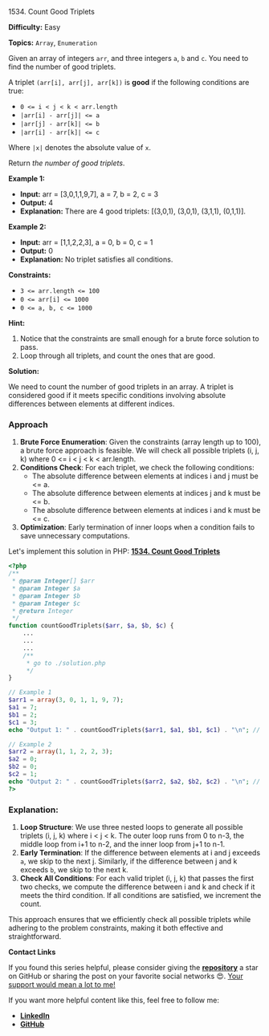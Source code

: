 1534\. Count Good Triplets

**Difficulty:** Easy

**Topics:** `Array`, `Enumeration`

Given an array of integers `arr`, and three integers `a`, `b` and `c`. You need to find the number of good triplets.

A triplet `(arr[i], arr[j], arr[k])` is **good** if the following conditions are true:

- `0 <= i < j < k < arr.length`
- `|arr[i] - arr[j]| <= a`
- `|arr[j] - arr[k]| <= b`
- `|arr[i] - arr[k]| <= c`

Where `|x|` denotes the absolute value of `x`.

Return _the number of good triplets_.

**Example 1:**

- **Input:** arr = [3,0,1,1,9,7], a = 7, b = 2, c = 3
- **Output:** 4
- **Explanation:** There are 4 good triplets: [(3,0,1), (3,0,1), (3,1,1), (0,1,1)].

**Example 2:**

- **Input:** arr = [1,1,2,2,3], a = 0, b = 0, c = 1
- **Output:** 0
- **Explanation:** No triplet satisfies all conditions.



**Constraints:**

- `3 <= arr.length <= 100`
- `0 <= arr[i] <= 1000`
- `0 <= a, b, c <= 1000`


**Hint:**
1. Notice that the constraints are small enough for a brute force solution to pass.
2. Loop through all triplets, and count the ones that are good.



**Solution:**

We need to count the number of good triplets in an array. A triplet is considered good if it meets specific conditions involving absolute differences between elements at different indices.

### Approach
1. **Brute Force Enumeration**: Given the constraints (array length up to 100), a brute force approach is feasible. We will check all possible triplets (i, j, k) where 0 <= i < j < k < arr.length.
2. **Conditions Check**: For each triplet, we check the following conditions:
   - The absolute difference between elements at indices i and j must be <= a.
   - The absolute difference between elements at indices j and k must be <= b.
   - The absolute difference between elements at indices i and k must be <= c.
3. **Optimization**: Early termination of inner loops when a condition fails to save unnecessary computations.

Let's implement this solution in PHP: **[1534. Count Good Triplets](https://github.com/mah-shamim/leet-code-in-php/tree/main/algorithms/001534-count-good-triplets/solution.php)**

```php
<?php
/**
 * @param Integer[] $arr
 * @param Integer $a
 * @param Integer $b
 * @param Integer $c
 * @return Integer
 */
function countGoodTriplets($arr, $a, $b, $c) {
    ...
    ...
    ...
    /**
     * go to ./solution.php
     */
}

// Example 1
$arr1 = array(3, 0, 1, 1, 9, 7);
$a1 = 7;
$b1 = 2;
$c1 = 3;
echo "Output 1: " . countGoodTriplets($arr1, $a1, $b1, $c1) . "\n"; // Output: 4

// Example 2
$arr2 = array(1, 1, 2, 2, 3);
$a2 = 0;
$b2 = 0;
$c2 = 1;
echo "Output 2: " . countGoodTriplets($arr2, $a2, $b2, $c2) . "\n"; // Output: 0
?>
```

### Explanation:

1. **Loop Structure**: We use three nested loops to generate all possible triplets (i, j, k) where i < j < k. The outer loop runs from 0 to n-3, the middle loop from i+1 to n-2, and the inner loop from j+1 to n-1.
2. **Early Termination**: If the difference between elements at i and j exceeds `a`, we skip to the next j. Similarly, if the difference between j and k exceeds `b`, we skip to the next k.
3. **Check All Conditions**: For each valid triplet (i, j, k) that passes the first two checks, we compute the difference between i and k and check if it meets the third condition. If all conditions are satisfied, we increment the count.

This approach ensures that we efficiently check all possible triplets while adhering to the problem constraints, making it both effective and straightforward.

**Contact Links**

If you found this series helpful, please consider giving the **[repository](https://github.com/mah-shamim/leet-code-in-php)** a star on GitHub or sharing the post on your favorite social networks 😍. [Your support would mean a lot to me!](https://isolatedcompliments.com/v09uayg6h?key=a647d02f1aafcddaf10536d7cd00bd7c)

If you want more helpful content like this, feel free to follow me:

- **[LinkedIn](https://www.linkedin.com/in/arifulhaque/)**
- **[GitHub](https://github.com/mah-shamim)**